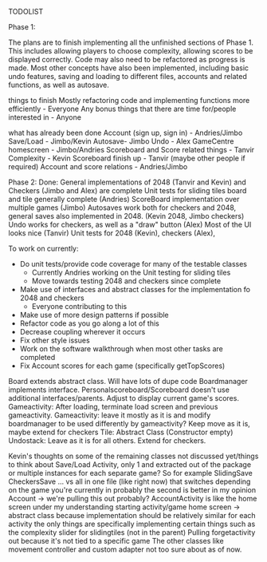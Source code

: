 TODOLIST


Phase 1:

The plans are to finish implementing all the unfinished sections of Phase 1. This includes allowing players to choose
complexity, allowing scores to be displayed correctly. Code may also need to be refactored as progress is made. Most
other concepts have also been implemented, including basic undo features, saving and loading to different files,
accounts and related functions, as well as autosave.

things to finish
Mostly refactoring code and implementing functions more efficiently - Everyone
Any bonus things that there are time for/people interested in - Anyone

what has already been done
Account (sign up, sign in) - Andries/Jimbo
Save/Load - Jimbo/Kevin
Autosave- Jimbo
Undo - Alex
GameCentre homescreen - Jimbo/Andries
Scoreboard and Score related things - Tanvir
Complexity - Kevin
Scoreboard finish up - Tanvir (maybe other people if required)
Account and score relations - Andries/Jimbo

Phase 2:
Done:
General implementations of 2048 (Tanvir and Kevin) and Checkers (Jimbo and Alex) are complete
Unit tests for sliding tiles board and tile generally complete (Andries)
ScoreBoard implementation over multiple games (Jimbo)
Autosaves work both for checkers and 2048, general saves also implemented in 2048. (Kevin 2048, Jimbo checkers)
Undo works for checkers, as well as a "draw" button (Alex)
Most of the UI looks nice (Tanvir)
Unit tests for 2048 (Kevin), checkers (Alex),


To work on currently:
- Do unit tests/provide code coverage for many of the testable classes
    - Currently Andries working on the Unit testing for sliding tiles
    - Move towards testing 2048 and checkers since complete
- Make use of interfaces and abstract classes for the implementation fo 2048 and checkers
    - Everyone contributing to this
- Make use of more design patterns if possible
- Refactor code as you go along a lot of this
- Decrease coupling wherever it occurs
- Fix other style issues
- Work on the software walkthrough when most other tasks are completed
- Fix Account scores for each game (specifically getTopScores)

Board extends abstract class. Will have lots of dupe code
Boardmanager implements interface.
Personalscoreboard/Scoreboard doesn't use additional interfaces/parents. Adjust to display current game's scores.
Gameactivity: After loading, terminate load screen and previous gameactivity.
Gameactivity: leave it mostly as it is and modify boardmanager to be used differently by gameactivity?
Keep move as it is, maybe extend for checkers
Tile: Abstract Class (Constructor empty)
Undostack: Leave as it is for all others. Extend for checkers.

Kevin's thoughts on some of the remaining classes not discussed yet/things to think about
Save/Load Activity, only 1 and extracted out of the package or multiple instances for each separate game?
So for example SlidingSave CheckersSave ... vs all in one file (like right now) that switches depending on the game you're currently in
probably the second is better in my opinion
Account -> we're pulling this out probably? AccountActivity is like the home screen under my understanding
starting activity/game home screen -> abstract class because implementation should be relatively similar for each activity
the only things are specifically implementing certain things such as the complexity slider for slidingtiles (not in the parent) 
Pulling forgetactivity out because it's not tied to a specific game
The other classes like movement controller and custom adapter not too sure about as of now.